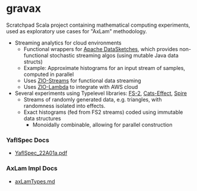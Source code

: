 # gravax
Scratchpad Scala project containing mathematical computing experiments, used as exploratory use cases for "AxLam" methodology.

* Streaming analytics for cloud environments
  * Functional wrappers for [Apache DataSketches](https://datasketches.apache.org), which provides non-functional stochastic streaming algos (using mutable Java data structs)
  * Example: Approximate histograms for an input stream of samples, computed in parallel
  * Uses [ZIO-Streams](https://zio.dev/reference/stream/) for functional data streaming
  * Uses [ZIO-Lambda](https://zio.dev/zio-lambda/) to integrate with AWS cloud
* Several experiments using Typelevel libraries:  [FS-2](https://fs2.io), [Cats-Effect](https://typelevel.org/cats-effect), [Spire](https://typelevel.org/spire)
  * Streams of randomly generated data, e.g. triangles, with randomness isolated into effects.
  * Exact histograms (fed from FS2 streams) coded using immutable data structures
    * Monoidally combinable, allowing for parallel construction

### YaflSpec Docs
  * [YaflSpec_22A01a.pdf](gravax_web/yafl_doc_drafts/YaflSpec_22A01a.pdf)

### AxLam Impl Docs
  * [axLamTypes.md](gravax_web/axLam_docs/axLamTypes.md)
